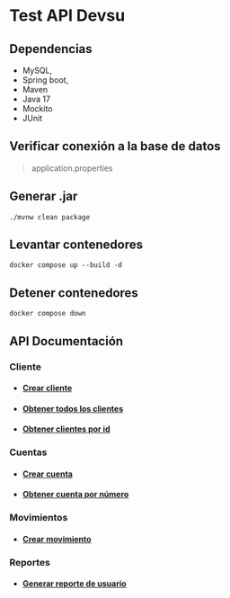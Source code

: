 # Test API Devsu

## Dependencias

- MySQL, 
- Spring boot,
- Maven
- Java 17
- Mockito
- JUnit

## Verificar conexión a la base de datos 
> application.properties

## Generar .jar

```
./mvnw clean package
```

## Levantar contenedores

```
docker compose up --build -d
```


## Detener contenedores
```
docker compose down
```

## API Documentación

### Cliente

- #### [Crear cliente](docs/crearCliente.md)

- #### [Obtener todos los clientes](docs/obtenerClientes.md)

- #### [Obtener clientes por id](docs/obtenerClientesPorId.md)


### Cuentas

- #### [Crear cuenta](docs/crearCuenta.md)

- #### [Obtener cuenta por número](docs/obtenerCuentaPorNumero.md)


### Movimientos

- #### [Crear movimiento](docs/crearMovimiento.md)


### Reportes

- #### [Generar reporte de usuario](docs/generarReportePorFechas.md)